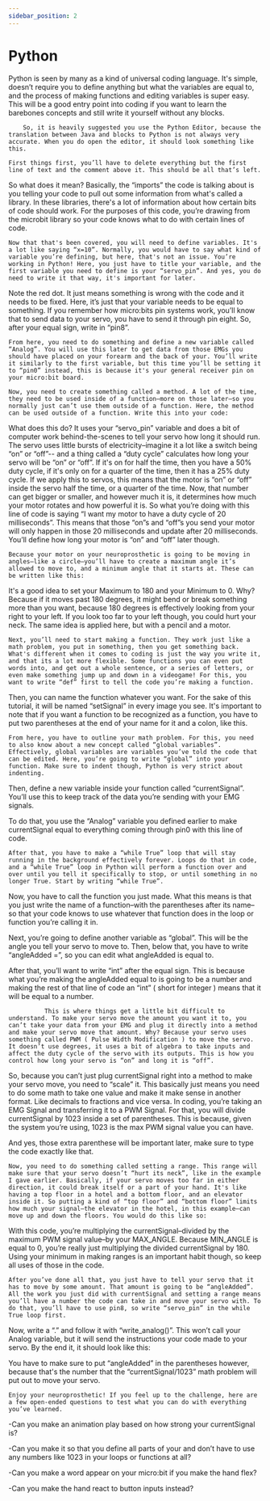 ```yaml
---
sidebar_position: 2
---
```


# Python #

   Python is seen by many as a kind of universal coding language. It's simple, doesn’t require you to define anything but what the variables are equal to, and the process of making functions and editing variables is super easy. This will be a good entry point into coding if you want to learn the barebones concepts and still write it yourself without any blocks.

        So, it is heavily suggested you use the Python Editor, because the translation between Java and blocks to Python is not always very accurate. When you do open the editor, it should look something like this.

    First things first, you’ll have to delete everything but the first line of text and the comment above it. This should be all that’s left. 

So what does it mean? Basically, the “imports” the code is talking about is you telling your code to pull out some information from what's called a library. In these libraries, there's a lot of information about how certain bits of code should work. For the purposes of this code, you’re drawing from the microbit library so your code knows what to do with certain lines of code.

    Now that that's been covered, you will need to define variables. It's a lot like saying “x=10”. Normally, you would have to say what kind of variable you’re defining, but here, that's not an issue. You’re working in Python! Here, you just have to title your variable, and the first variable you need to define is your “servo_pin”. And yes, you do need to write it that way, it's important for later. 

Note the red dot. It just means something is wrong with the code and it needs to be fixed. Here, it’s just that your variable needs to be equal to something. If you remember how micro:bits pin systems work, you’ll know that to send data to your servo, you have to send it through pin eight. So, after your equal sign, write in “pin8”.

    From here, you need to do something and define a new variable called “Analog”. You will use this later to get data from those EMGs you should have placed on your forearm and the back of your. You’ll write it similarly to the first variable, but this time you’ll be setting it to “pin0” instead, this is because it's your general receiver pin on your micro:bit board. 

    Now, you need to create something called a method. A lot of the time, they need to be used inside of a function–more on those later–so you normally just can’t use them outside of a function. Here, the method can be used outside of a function. Write this into your code:

What does this do? It uses your “servo_pin” variable and does a bit of computer work behind-the-scenes to tell your servo how long it should run. The servo uses little bursts of electricity–imagine it a lot like a switch being “on” or “off”-- and a thing called a “duty cycle” calculates how long your servo will be “on” or “off”. If it's on for half the time, then you have a 50% duty cycle, if it's only on for a quarter of the time, then it has a 25% duty cycle. If we apply this to servos, this means that the motor is “on” or “off” inside the servo half the time, or a quarter of the time. Now, that number can get bigger or smaller, and however much it is, it determines how much your motor rotates and how powerful it is. So what you’re doing with this line of code is saying “I want my motor to have a duty cycle of 20 milliseconds”. This means that those “on”s and “off”s you send your motor will only happen in those 20 milliseconds and update after 20 milliseconds. You’ll define how long your motor is “on” and “off” later though.

    Because your motor on your neuroprosthetic is going to be moving in angles–like a circle–you’ll have to create a maximum angle it’s allowed to move to, and a minimum angle that it starts at. These can be written like this:

It's a good idea to set your Maximum to 180 and your Minimum to 0. Why? Because if it moves past 180 degrees, it might bend or break something more than you want, because 180 degrees is effectively looking from your right to your left. If you look too far to your left though, you could hurt your neck. The same idea is applied here, but with a pencil and a motor.

    Next, you’ll need to start making a function. They work just like a math problem, you put in something, then you get something back. What's different when it comes to coding is just the way you write it, and that its a lot more flexible. Some functions you can even put words into, and get out a whole sentence, or a series of letters, or even make something jump up and down in a videogame! For this, you want to write “def” first to tell the code you’re making a function.

Then, you can name the function whatever you want. For the sake of this tutorial, it will be named “setSignal” in every image you see. It's important to note that if you want a function to be recognized as a function, you have to put two parentheses at the end of your name for it and a colon, like this.

    From here, you have to outline your math problem. For this, you need to also know about a new concept called “global variables”. Effectively, global variables are variables you’ve told the code that can be edited. Here, you’re going to write “global” into your function. Make sure to indent though, Python is very strict about indenting. 

Then, define a new variable inside your function called “currentSignal”. You’ll use this to keep track of the data you’re sending with your EMG signals.

To do that, you use the “Analog” variable you defined earlier to make currentSignal equal to everything coming through pin0 with this line of code.

    After that, you have to make a “while True” loop that will stay running in the background effectively forever. Loops do that in code, and a “while True” loop in Python will perform a function over and over until you tell it specifically to stop, or until something in no longer True. Start by writing “while True”. 

Now, you have to call the function you just made. What this means is that you just write the name of a function–with the parentheses after its name–so that your code knows to use whatever that function does in the loop or function you’re calling it in.

Next, you’re going to define another variable as “global”. This will be the angle you tell your servo to move to. Then, below that, you have to write “angleAdded =”, so you can edit what angleAdded is equal to.

After that, you’ll want to write “int” after the equal sign. This is because what you’re making the angleAdded equal to is going to be a number and making the rest of that line of code an “int” ( short for integer ) means that it will be equal to a number.

              This is where things get a little bit difficult to understand. To make your servo move the amount you want it to, you can’t take your data from your EMG and plug it directly into a method and make your servo move that amount. Why? Because your servo uses something called PWM ( Pulse Width Modification ) to move the servo. It doesn’t use degrees, it uses a bit of algebra to take inputs and affect the duty cycle of the servo with its outputs. This is how you control how long your servo is “on” and long it is “off”. 

So, because you can’t just plug currentSignal right into a method to make your servo move, you need to “scale” it. This basically just means you need to do some math to take one value and make it make sense in another format. Like decimals to fractions and vice versa. In coding, you’re taking an EMG Signal and transferring it to a PWM Signal. For that, you will divide currentSignal by 1023 inside a set of parentheses. This is because, given the system you’re using, 1023 is the max PWM signal value you can have.

And yes, those extra parenthese will be important later, make sure to type the code exactly like that.

    Now, you need to do something called setting a range. This range will make sure that your servo doesn’t “hurt its neck”, like in the example I gave earlier. Basically, if your servo moves too far in either direction, it could break itself or a part of your hand. It's like having a top floor in a hotel and a bottom floor, and an elevator inside it. So putting a kind of “top floor” and “bottom floor” limits how much your signal–the elevator in the hotel, in this example–can move up and down the floors. You would do this like so:

With this code, you’re multiplying the currentSignal–divided by the maximum PWM signal value–by your MAX_ANGLE. Because MIN_ANGLE is equal to 0, you’re really just multiplying the divided currentSignal by 180. Using your minimum in making ranges is an important habit though, so keep all uses of those in the code.

    After you’ve done all that, you just have to tell your servo that it has to move by some amount. That amount is going to be “angleAdded”. All the work you just did with currentSignal and setting a range means you’ll have a number the code can take in and move your servo with. To do that, you’ll have to use pin8, so write “servo_pin” in the while True loop first.

Now, write a “.” and follow it with “write_analog()”. This won’t call your Analog variable, but it will send the instructions your code made to your servo. By the end it, it should look like this:

You have to make sure to put “angleAdded” in the parentheses however, because that's the number that the “currentSignal/1023” math problem will put out to move your servo.

    Enjoy your neuroprosthetic! If you feel up to the challenge, here are a few open-ended questions to test what you can do with everything you’ve learned. 

-Can you make an animation play based on how strong your currentSignal is?

-Can you make it so that you define all parts of your and don’t have to use any numbers like 1023 in your loops or functions at all?

-Can you make a word appear on your micro:bit if you make the hand flex?

-Can you make the hand react to button inputs instead?